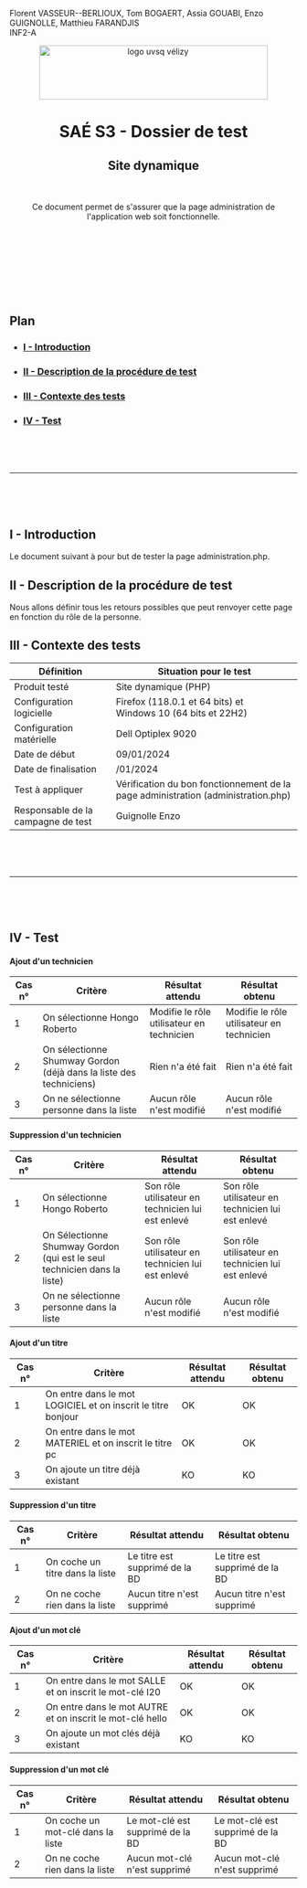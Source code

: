 Florent VASSEUR--BERLIOUX, Tom BOGAERT, Assia GOUABI, Enzo GUIGNOLLE, Matthieu FARANDJIS<br>
INF2-A

<div align="center">
<img height="95" width="400" src="../img/IUT_Velizy_Villacoublay_logo_2020_ecran.png" title="logo uvsq vélizy"/>

# SAÉ S3 - Dossier de test
## Site dynamique

<br><br>
Ce document permet de s'assurer que la page administration de l'application web soit fonctionnelle.

</div>

<br><br><br><br><br><br><br>

## Plan
- ### [I - Introduction](#I)
- ### [II - Description de la procédure de test](#II)
- ### [III - Contexte des tests](#III)
- ### [IV - Test ](#IV)


<br><br><br>

----------

<br><br><br>

## <a name="I"></a>I - Introduction

Le document suivant à pour but de tester la page administration.php.
<br>

## <a name="II"></a>II - Description de la procédure de test

Nous allons définir tous les retours possibles que peut renvoyer cette page en fonction du rôle de la personne.
<br>

## <a name="III"></a>III - Contexte des tests

| Définition                         | Situation pour le test                                                            |
|------------------------------------|-----------------------------------------------------------------------------------|
| Produit testé                      | Site dynamique (PHP)                                                              |
| Configuration logicielle           | Firefox (118.0.1 et 64 bits) et<br/>Windows 10 (64 bits et 22H2)                  |
| Configuration matérielle           | Dell Optiplex 9020                                                                |
| Date de début                      | 09/01/2024                                                                        |
| Date de finalisation               | /01/2024                                                                          |
| Test à appliquer                   | Vérification du bon fonctionnement de la page administration (administration.php) |
| Responsable de la campagne de test | Guignolle Enzo                                                                    |

<br><br><br>

----------

<br><br><br>

## <a name="IV"></a>IV - Test

#### <a name="1a"></a>Ajout d'un technicien

| Cas n° | Critère                                                            | Résultat attendu                          | Résultat obtenu                           |
|--------|--------------------------------------------------------------------|-------------------------------------------|-------------------------------------------|
| 1      | On sélectionne Hongo Roberto                                       | Modifie le rôle utilisateur en technicien | Modifie le rôle utilisateur en technicien |
| 2      | On sélectionne Shumway Gordon (déjà dans la liste des techniciens) | Rien n'a été fait                         | Rien n'a été fait                         |
| 3      | On ne sélectionne personne dans la liste                           | Aucun rôle n'est modifié                  | Aucun rôle n'est modifié                  |

#### <a name="1b"></a>Suppression d'un technicien

| Cas n° | Critère                                                                  | Résultat attendu                                   | Résultat obtenu                                   |
|--------|--------------------------------------------------------------------------|----------------------------------------------------|---------------------------------------------------|
| 1      | On sélectionne Hongo Roberto                                             | Son rôle utilisateur en technicien lui est enlevé  | Son rôle utilisateur en technicien lui est enlevé |
| 2      | On Sélectionne Shumway Gordon (qui est le seul technicien dans la liste) | Son rôle utilisateur en technicien lui est enlevé  | Son rôle utilisateur en technicien lui est enlevé |
| 3      | On ne sélectionne personne dans la liste                                 | Aucun rôle n'est modifié                           | Aucun rôle n'est modifié                          |

#### <a name="2a"></a>Ajout d'un titre

| Cas n° | Critère                                                      | Résultat attendu | Résultat obtenu |
|--------|--------------------------------------------------------------|------------------|-----------------|
| 1      | On entre dans le mot LOGICIEL et on inscrit le titre bonjour | OK               | OK              |
| 2      | On entre dans le mot MATERIEL et on inscrit le titre pc      | OK               | OK              |
| 3      | On ajoute un titre déjà existant                             | KO               | KO              |

#### <a name="2b"></a>Suppression d'un titre

| Cas n° | Critère                         | Résultat attendu               | Résultat obtenu                |
|--------|---------------------------------|--------------------------------|--------------------------------|
| 1      | On coche un titre dans la liste | Le titre est supprimé de la BD | Le titre est supprimé de la BD |
| 2      | On ne coche rien dans la liste  | Aucun titre n'est supprimé     | Aucun titre n'est supprimé     |


#### <a name="3a"></a>Ajout d'un mot clé

| Cas n° | Critère                                                   | Résultat attendu | Résultat obtenu |
|--------|-----------------------------------------------------------|------------------|-----------------|
| 1      | On entre dans le mot SALLE et on inscrit le mot-clé I20   | OK               | OK              |
| 2      | On entre dans le mot AUTRE et on inscrit le mot-clé hello | OK               | OK              |
| 3      | On ajoute un mot clés déjà existant                       | KO               | KO              |

#### <a name="3b"></a>Suppression d'un mot clé

| Cas n° | Critère                           | Résultat attendu                 | Résultat obtenu                  |
|--------|-----------------------------------|----------------------------------|----------------------------------|
| 1      | On coche un mot-clé dans la liste | Le mot-clé est supprimé de la BD | Le mot-clé est supprimé de la BD |
| 2      | On ne coche rien dans la liste    | Aucun mot-clé n'est supprimé     | Aucun mot-clé n'est supprimé     |

